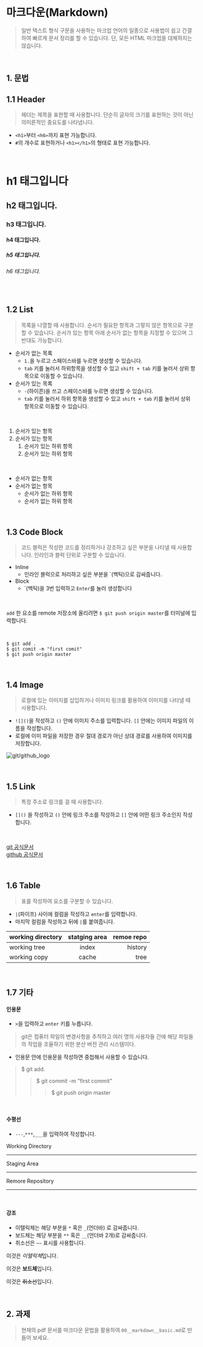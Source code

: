 # 마크다운(Markdown)
> 일반 텍스트 형식 구문을 사용하는 마크업 언어의 일종으로 사용법이 쉽고 간결하여 빠르게 문서 정리를 할 수 있습니다. 단, 모든 HTML 마크업을 대체하지는 않습니다.    

<br>

## 1. 문법  
## 1.1 Header  
> 헤더는 제목을 표현할 때 사용합니다. 단순히 글자의 크기를 표현하는 것이 아닌 의미론적인 중요도를 나타냅니다.  
- `<h1>`부터 `<h6>`까지 표현 가능합니다.  
- `#`의 개수로 표현하거나 `<h1></h1>`의 형태로 표현 가능합니다.  

<br>  

# h1 태그입니다
## h2 태그입니다.
### h3 태그입니다.
#### h4 태그입니다.
##### h5 태그입니다.
###### h6 태그입니다.

<br>  

## 1.2 List  
> 목록을 나열할 때 사용합니다. 순서가 필요한 항목과 그렇지 않은 항목으로 구분할 수 있습니다. 순서가 있는 항목 아래 순서가 없는 항목을 지정할 수 있으며 그 반대도 가능합니다.  

- 순서가 없는 목록    
  - `1.`을 누르고 스페이스바를 누르면 생성할 수 있습니다.   
  - `tab` 키를 눌러서 하위항목을 생성할 수 있고 `shift + tab` 키를 눌러서 상위 항목으로 이동할 수 있습니다. 
 - 순서가 있는 목록   
   - `-`(하이픈)을 쓰고 스페이스바를 누르면 생성할 수 있습니다.    
   - `tab` 키를 눌러서 하위 항목을 생성할 수 있고 `shift + tab` 키를 눌러서 상위 항목으로 이동할 수 있습니다. 
  
 <br>  
 
1. 순서가 있는 항목  
2. 순서가 있는 항목  
     1. 순서가 있는 하위 항목  
     2. 순서가 있는 하위 항목

<br>  

- 순서가 없는 항목  
- 순서가 없는 항목  
     - 순서가 없는 하위 항목  
     - 순서가 없는 하위 항목  

<br>  

## 1.3 Code Block  
> 코드 블럭은 작성한 코드를 정리하거나 강조하고 싶은 부분을 나타낼 때 사용합니다. 인라인과 블럭 단위로 구분할 수 있습니다. 

- Inline  
   - 인라인 블럭으로 처리하고 싶은 부분을 `(백틱)으로 감싸줍니다. 
- Block   
   - `(백틱)을 3번 입력하고 ``Enter``를 눌러 생성합니다   

<br>  

`add` 한 요소를 remote 저장소에 올리려면 `$ git push origin master`를 터미널에 입력합니다. 
    
<br>  

```
$ git add .  
$ git comit -m "first comit"  
$ git push origin master
```
<br>  
   
## 1.4 Image  
> 로컬에 있는 이미지를 삽입하거나 이미지 링크를 활용하여 이미지를 나타낼 때 사용합니다.  
- `![]()`을 작성하고 `()` 안에 이미지 주소를 입력합니다. `[]` 안에는 이미지 파일의 이름을 작성합니다.  
- 로컬에 이미 파일을 저장한 경우 절대 경로가 아닌 상대 경로를 사용하여 이미지를 저장합니다.  

![git/github_logo](https://img1.daumcdn.net/thumb/R800x0/?scode=mtistory2&fname=https%3A%2F%2Fblog.kakaocdn.net%2Fdn%2FSFBhJ%2FbtqvyBI6eGX%2FtN0cZvjgFM0iHbP514z4S0%2Fimg.png)  

<br>  

## 1.5 Link  
> 특정 주소로 링크를 걸 때 사용합니다.  
- `[]()` 을 작성하고 `()` 안에 링크 주소를 작성하고 `[]` 안에 어떤 링크 주소인지 작성합니다. 
  
<br>  
  
[git 공식문서](https://git-scm.com/doc)  
[github 공식문서](https://docs.github.com/ko)  

<br>  

## 1.6 Table
> 표를 작성하여 요소를 구분할 수 있습니다.  
- `|`(파이프) 사이에 컬럼을 작성하고 `enter`를 입력합니다.  
- 마지막 컬럼을 작성하고 뒤에 `|`를 붙여줍니다. 

| working directory | statging area | remoe repo | 
| :---------|:---------:|--------:| 
| working tree | index | history |  
| working copy | cache | tree |

<br>  

## 1.7 기타  
#### 인용문  
- `>`을 입력하고 `enter` 키를 누릅니다.  
> git은 컴퓨터 파일의 변경사항을 추적하고 여러 명의 사용자들 간에 해당 파일들의 작업을 조율하기 위한 분산 버전 관리 시스템이다.   
- 인용문 안에 인용문을 작성하면 중첩해서 사용할 수 있습니다.  

>$ git add.  
>>$ git commit -m "first commit"
>>>$ git push origin master

<br>  

#### 수평선
- `---`,`***`,`___`을 입력하여 작성합니다.  

Working Directory
___
Staging Area
___
Remore Repository 
___

<br>  

#### 강조
 
- 이탤릭체는 해당 부분을 `*` 혹은 `_`(언더바) 로 감싸줍니다.
- 보드체는 해당 부분을 `**` 혹은 `__`(언더바 2개)로 감싸줍니다.
- 취소선은 `~~` 표시를 사용합니다.

이것은 *이탤릭체*입니다.

이것은 **보드체**입니다.

이것은 ~~취소선~~입니다. 

<br>  

## 2. 과제
> 현재의 pdf 문서를 마크다운 문법을 활용하여 `00__markdown__basic.md`로 만들어 보세요.
